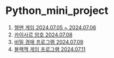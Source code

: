 # Python_mini_project


1. [행맨 게임 2024.07.05 ~ 2024.07.06](https://github.com/jysung1122/Mini_Project_Hangman)
2. [카이사르 암호 2024.07.08](https://github.com/jysung1122/Mini_Project_Caesar_Cipher)
3. [비밀 경매 프로그램 2024.07.09](https://github.com/jysung1122/Mini_Project_Secret_Auction)
4. [블랙잭 게임 프로그램 2024.07.11](https://github.com/jysung1122/Mini_Project_Blackjack/tree/main)
